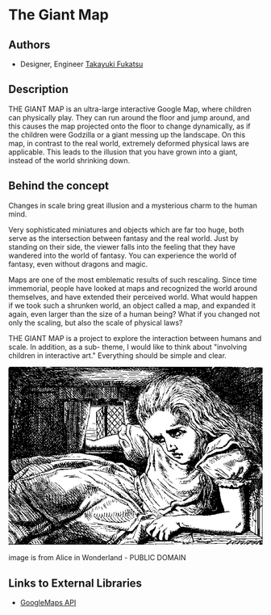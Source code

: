# The Giant Map


## Authors
- Designer, Engineer [Takayuki Fukatsu](https://github.com/fladdict)

## Description
THE GIANT MAP is an ultra-large interactive Google Map, where children can physically play.
They can run around the floor and jump around, and this causes the map projected onto the floor to change dynamically, as if the children were Godzilla or a giant messing up the landscape. On this map, in contrast to the real world, extremely deformed physical laws are applicable. This leads to the illusion that you have grown into a giant, instead of the world shrinking down.


## Behind the concept



Changes in scale bring great illusion and a mysterious charm to the human mind.

Very sophisticated miniatures and objects which are far too huge, both serve as the intersection between fantasy and the real world.
Just by standing on their side, the viewer falls into the feeling that they have wandered into the world of fantasy. You can experience the world of fantasy, even without dragons and magic.

Maps are one of the most emblematic results of such rescaling.
Since time immemorial, people have looked at maps and recognized the world around themselves, and have extended their perceived world.
What would happen if we took such a shrunken world, an object called a map, and expanded it again, even larger than the size of a human being?
What if you changed not only the scaling, but also the scale of physical laws?


THE GIANT MAP is a project to explore the interaction between humans and scale.
In addition, as a sub- theme, I would like to think about "involving children in interactive art." Everything should be simple and clear. 

![Alice in Wonderland](project_images/public_commons/alice_in_wonder_land.jpeg?raw=true "Alice in Wonderland")

image is from Alice in Wonderland - PUBLIC DOMAIN



## Links to External Libraries
- [GoogleMaps API](https://developers.google.com/maps/documentation/javascript/ "Google Maps API")

